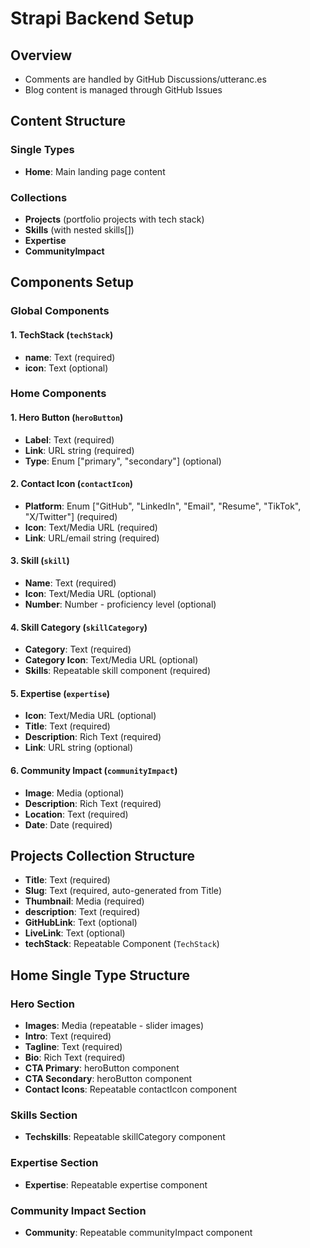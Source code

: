 # Strapi Backend Setup

## Overview
- Comments are handled by GitHub Discussions/utteranc.es
- Blog content is managed through GitHub Issues

## Content Structure

### Single Types
- **Home**: Main landing page content

### Collections
- **Projects** (portfolio projects with tech stack)
- **Skills** (with nested skills[])
- **Expertise**
- **CommunityImpact**

## Components Setup

### Global Components

#### 1. TechStack (`techStack`)
- **name**: Text (required)
- **icon**: Text (optional)

### Home Components

#### 1. Hero Button (`heroButton`)
- **Label**: Text (required)
- **Link**: URL string (required)
- **Type**: Enum ["primary", "secondary"] (optional)

#### 2. Contact Icon (`contactIcon`)
- **Platform**: Enum ["GitHub", "LinkedIn", "Email", "Resume", "TikTok", "X/Twitter"] (required)
- **Icon**: Text/Media URL (required)
- **Link**: URL/email string (required)

#### 3. Skill (`skill`)
- **Name**: Text (required)
- **Icon**: Text/Media URL (optional)
- **Number**: Number - proficiency level (optional)

#### 4. Skill Category (`skillCategory`)
- **Category**: Text (required)
- **Category Icon**: Text/Media URL (optional)
- **Skills**: Repeatable skill component (required)

#### 5. Expertise (`expertise`)
- **Icon**: Text/Media URL (optional)
- **Title**: Text (required)
- **Description**: Rich Text (required)
- **Link**: URL string (optional)

#### 6. Community Impact (`communityImpact`)
- **Image**: Media (optional)
- **Description**: Rich Text (required)
- **Location**: Text (required)
- **Date**: Date (required)

## Projects Collection Structure
- **Title**: Text (required)
- **Slug**: Text (required, auto-generated from Title)
- **Thumbnail**: Media (required)
- **description**: Text (required)
- **GitHubLink**: Text (optional)
- **LiveLink**: Text (optional)
- **techStack**: Repeatable Component (`TechStack`)

## Home Single Type Structure

### Hero Section
- **Images**: Media (repeatable - slider images)
- **Intro**: Text (required)
- **Tagline**: Text (required)
- **Bio**: Rich Text (required)
- **CTA Primary**: heroButton component
- **CTA Secondary**: heroButton component
- **Contact Icons**: Repeatable contactIcon component

### Skills Section
- **Techskills**: Repeatable skillCategory component

### Expertise Section
- **Expertise**: Repeatable expertise component

### Community Impact Section
- **Community**: Repeatable communityImpact component
